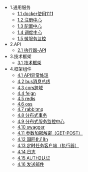 * 1.通用服务
    * [1.1 docker使用1111](DESC/docker-使用.md)
    * [1.2 注册中心](DESC/注册中心.md)
    * [1.3 配置中心](DESC/配置中心.md)
    * [1.4 调度中心](DESC/调度中心.md)
    * [1.5 微服务监控](DESC/微服务监控.md)
* 2.API
    * [2.1 执行器-API](API/执行器-API.md)    
* 3.技术框架
    * [3.1 技术框架](FRAME-WORK/技术框架.md)    
* 4.框架组件
    * [4.1 API异常处理](STARTER/API异常处理.md)
    * [4.2 bus消息总线](STARTER/bus消息总线.md)
    * [4.3 cors跨域](STARTER/cors跨域.md)
    * [4.4 feign](STARTER/feign.md)
    * [4.5 redis](STARTER/redis.md)
    * [4.6 oss](STARTER/oss.md)
    * [4.7 rabbitmq](STARTER/rabbitmq.md)
    * [4.8 分布式事务](STARTER/分布式事务.md)
    * [4.9 分布式服务监控中心](STARTER/分布式服务监控中心.md)
    * [4.10 swagger](STARTER/swagger.md)
    * [4.11 参数加密解密（GET-POST）](STARTER/参数加密解密（GET-POST）.md)
    * [4.12 国际化i18n](STARTER/国际化i18n.md)
    * [4.13 定时任务客户端（执行器）](STARTER/定时任务客户端（执行器）.md)
    * [4.14 日志](STARTER/日志.md)
    * [4.15 AUTH2认证](STARTER/AUTH2认证.md)
    * [4.16 发送邮件](STARTER/发送邮件.md)